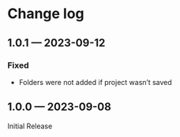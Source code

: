 # Change log

## 1.0.1 — 2023-09-12

### **Fixed**

* Folders were not added if project wasn’t saved

## 1.0.0 — 2023-09-08

Initial Release
